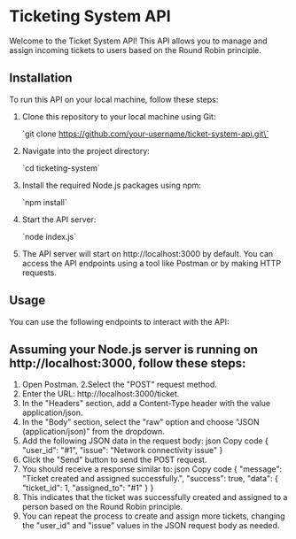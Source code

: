 # Ticketing System API

Welcome to the Ticket System API! This API allows you to manage and assign incoming tickets to users based on the Round Robin principle.

## Installation

To run this API on your local machine, follow these steps:

1. Clone this repository to your local machine using Git:

   \`git clone https://github.com/your-username/ticket-system-api.git\`

2. Navigate into the project directory:

   \`cd ticketing-system\`

3. Install the required Node.js packages using npm:

   \`npm install\`

4. Start the API server:

   \`node index.js\`

5. The API server will start on http://localhost:3000 by default. You can access the API endpoints using a tool like Postman or by making HTTP requests.

## Usage

You can use the following endpoints to interact with the API:

## Assuming your Node.js server is running on http://localhost:3000, follow these steps:

1. Open Postman.
2.Select the "POST" request method.
3. Enter the URL: http://localhost:3000/ticket.
4. In the "Headers" section, add a Content-Type header with the value application/json.
5. In the "Body" section, select the "raw" option and choose "JSON (application/json)" from the dropdown.
6. Add the following JSON data in the request body:
json
Copy code
{
  "user_id": "#1",
  "issue": "Network connectivity issue"
}
7. Click the "Send" button to send the POST request.
8. You should receive a response similar to:
json
Copy code
{
  "message": "Ticket created and assigned successfully.",
  "success": true,
  "data": {
    "ticket_id": 1,
    "assigned_to": "#1"
  }
}
9. This indicates that the ticket was successfully created and assigned to a person based on the Round Robin principle.
10. You can repeat the process to create and assign more tickets, changing the "user_id" and "issue" values in the JSON request body as needed.
